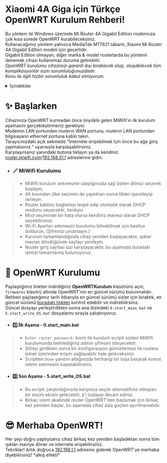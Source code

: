 # Xiaomi 4A Giga için Türkçe OpenWRT Kurulum Rehberi!
Bu yöntem ile Windows üzerinde Mi Router 4A Gigabit Edition routerınıza çok kısa sürede OpenWRT kurabileceksiniz.  
Kullanacağımız yöntem yalnızca MediaTek MT7621 tabanlı, Xiaomi Mi Router 4A Gigabit Edition modeli için geçerlidir.  
Gigabit Edition olmayan, diğer marka & model routerlarda bu yöntemi denemek cihazı kullanılmaz duruma getirebilir.  
*OpenWRT kurulumu cihazınızı garanti dışı bırakacak olup, oluşabilecek tüm komplikasyonlar sizin sorumluluğunuzdadır.*  
*Konu ile ilgili hiçbir sorumluluk kabul etmiyorum.*  

<details>
  <summary>İçindekiler</summary>
  <ol>
    <li>
      <a href="#-başlarken">✨ Başlarken</a>
      <ul>
        <li><a href="#-miwifi-kurulumu">🪄 MiWifi Kurulumu</a></li>
      </ul>
    </li>
    <li>
      <a href="#-openwrt-kurulumu">🚀 OpenWRT Kurulumu</a>
      <ul>
        <li><a href="#1%EF%B8%8F⃣-i̇lk-aşama---0start_mainbat">1️⃣ İlk Aşama - 0.start_main.bat</a></li>
        <li><a href="#2%EF%B8%8F⃣-son-aşama---5start_write_osbat">2️⃣ Son Aşama - 5.start_write_OS.bat</a></li>
      </ul>
    </li>
    <li><a href="#-merhaba-openwrt">😎 Merhaba OpenWRT!</a></li>
    <li><a href="#4">4</a></li>
    <li><a href="#5">5</a></li>
    <li><a href="#6">6</a></li>
    <li><a href="#7">7</a></li>
    <li><a href="#8">8</a></li>
  </ol>
</details>

# ✨ Başlarken
Cihazınıza OpenWRT kurmadan önce önyüklü gelen MiWifi'ın ilk kurulum aşamasını gerçekleştirmeniz gerekiyor.  
Modemin LAN portundan routerın WAN portuna, routerın LAN portundan bilgisayarın ethernet portuna kablo takın.  
Tarayıcınızdaki açık sekmede "İnternete erişebilmek için önce bu ağa giriş yapmalısınız." uyarısıyla karşılaşabilirsiniz.  
Karşılaşırsanız yanındaki butona tıklayın ya da kendiniz [router.miwifi.com](http://router.miwifi.com/)/[192.168.31.1](http://192.168.31.1/) adreslerine gidin.  

- ### 🪄 MiWifi Kurulumu
> - MiWifi kurulum sekmesine ulaştığınızda sağ üstten dilinizi seçerek başlayın.  
> - Alt kısımdan ülke seçimini de yaptıktan sonra tikleri işaretleyip ilerleyin.  
> - Router kablolu bağlantıyı tespit edip otomatik olarak DHCP modunu seçecektir, ilerleyin.  
> - Mod seçiminde bir hata olursa kendiniz maneul olarak DHCP seçebilirsiniz.  
> - Wi-Fi Ayarları sekmesini kurulumu bitirebilmek için basitçe doldurun. (Şifrenizi unutmayın.)  
> - Kurulum tamamlandığında cihaz yeniden başlayacaktır, ışıklar maviye döndüğünde sayfayı yenileyin.  
> - Router giriş sayfası sizi karşılayacaktır, bu aşamada buradaki işimizi tamamlamış bulunuyoruz.  

# 🚀 OpenWRT Kurulumu
Paylaştığımız linkten indirdiğiniz **OpenWRTKurulum** klasörünü açın, `firmwares` klasörü altında OpenWRT'nin en güncel sürümü bulunmalıdır.  
Rehberi paylaştığımız tarih itibarıyla en güncel sürümü sizler için bıraktık, en güncel sürümü [buradaki linkten](https://openwrt.org/inbox/toh/xiaomi/xiaomi_mi_router_4a_gigabit_edition#installation) kontrol edebilir ve indirebilirsiniz.  
Güncel dosyayı yerleştirdikten sonra ana dizindeki `0.start_main.bat` ve `5.start_write_OS.bat` dosyalarını sırayla çalıştırıyoruz.  

- #### 1️⃣ İlk Aşama - 0.start_main.bat
> - `Enter router password:` kısmı ile kurulum scripti sizden MiWifi kurulumunda belirlediğiniz admin şifresini isteyecektir.  
> - Şifreyi girdikten sonra bir konfigürasyon güncellemesi ile routera telnet üzerinden erişim sağlayabilir hale geleceksiniz.  
> - Scriptten `Done` yanıtını aldığınızda herhangi bir tuşa basarak komut istemi sekmesini kapatabilirsiniz.  

- #### 2️⃣ Son Aşama - 5.start_write_OS.bat
> - Bu scripti çalıştırdığınızda karşınıza seçim alternatifiniz olmayan bir seçim ekranı gelecektir, **`1`**'i tuşlayıp devam ediniz.  
> - Birkaç işlem akabinde router OpenWRT'den başlamak için birkaç kez yeniden başlar, bu aşamada cihaz asla güçten ayırılmamalıdır.  

# 😎 Merhaba OpenWRT!
Her şeyi doğru yaptıysanız cihaz birkaç kez yeniden başladıktan sonra tüm ışıkları maviye döner ve internete erişebilirsiniz.  
Tebrikler! Artık doğruca [192.168.1.1](http://192.168.1.1/) adresine giderek OpenWRT'ye merhaba diyebilirsiniz! \*alkış efekti\*  


